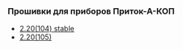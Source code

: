 ### Прошивки для приборов Приток-А-КОП

- [2.20(104) stable](https://github.com/alex-wm/education/raw/master/Tools/firmware/2-20-104.zip)
- [2.20(105)](https://github.com/alex-wm/education/raw/master/Tools/firmware/2-20-105.zip)